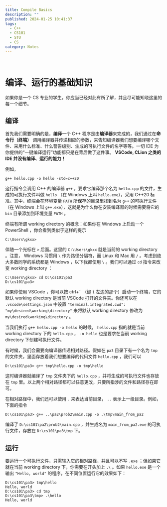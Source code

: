 ```yaml
---
title: Compile Basics
description: ""
published: 2024-01-25 10:41:37
tags:
  - C++
  - CS101
  - STU
  - CS
category: Notes
---
```


<br>
<!--more-->

# 编译、运行的基础知识

如果你是一个 CS 专业的学生，你应当已经对此有所了解，并且尽可能知晓这里的每一个细节。

## 编译

首先我们需要明确的是，**编译**一个 C++ 程序是由**编译器**来完成的，我们通过在**命令行（终端）** 调用编译器并传递相应的参数，来告知编译器我们想要编译哪个文件、采用什么标准、什么警告级别、生成的可执行文件的名字等等。一切 IDE 为你提供的“一键编译运行”功能都只是在背后做了这件事。 **VSCode, CLion 之类的 IDE 并没有编译、运行的能力！**

例如，

```
g++ hello.cpp -o hello -std=c++20
```

这行指令会调用 C++ 的编译器 `g++` ，要求它编译那个名为 `hello.cpp` 的文件，生成的可执行文件叫做 `hello` （在 Windows 上叫 `hello.exe`），采用 C++20 标准。其中，终端会在环境变量 `PATH` 所保存的目录里找到名为 `g++` 的可执行文件（在 Windows 上叫 `g++.exe`），这就是为什么你在安装编译器的时候需要将它的 `bin` 目录添加到环境变量 `PATH` 。

终端有所谓 working directory 的概念：如果你在 Windows 上启动一个 PowerShell ，你会看到类似于这样的提示

```
C:\Users\gkxx>
```

伴随一个光标在 `>` 后面。这里的 `C:\Users\gkxx` 就是当前的 working directory 。注意， Windows 习惯用 `\` 作为路径分隔符，而 Linux 和 Mac 用 `/` 。考虑到绝大多数同学的系统都是 Windows ，以下我都使用 `\` 。我们可以通过 `cd` 指令来改变 working directory ：

```
C:\Users\gkxx> cd D:\cs101\pa3
D:\cs101\pa3> 
```

如果你使用 VSCode ，你可以按 ctrl+`` ` `` （键 `1` 左边的那个）启动一个终端，它的默认 working directory 是当前 VSCode 打开的文件夹。你还可以在 `.vscode\settings.json` 中设置 `"terminal.integrated.cwd": "my\desired\working\directory"` 来将默认 working directory 修改为 `my\desired\working\directory` 。

当我们执行 `g++ hello.cpp -o hello` 的时候， `hello.cpp` 指的就是当前 working directory 下的 `hello.cpp` ， `-o hello` 也是要求在当前 working directory 下创建可执行文件。

有时候，我们会需要向编译器传递相对路径。假如在 `pa3` 目录下有一个名为 `tmp` 的文件夹，里面存放着我们想要编译的代码文件 `hello.cpp` ，我们可以

```
D:\cs101\pa3> g++ tmp\hello.cpp -o tmp\hello
```

这时编译器就编译了 `tmp` 文件夹下的 `hello.cpp` ，并将生成的可执行文件也存放在 `tmp` 里。以上两个相对路径都可以任意更改，只要所指涉的文件和路径存在即可。

在相对路径中，我们还可以使用 `.` 来表达当前目录， `..` 表示上一级目录。例如，下面的指令

```
D:\cs101\pa3> g++ ..\pa2\prob2\main.cpp -o .\tmp\main_from_pa2
```

编译了 `D:\cs101\pa2\prob2\main.cpp` ，并生成名为 `main_from_pa2.exe` 的可执行文件，存放在 `D:\cs101\pa3\tmp` 下。

## 运行

要运行一个可执行文件，只需输入它的相对路径，并且可以不写 `.exe` ；但如果它就在当前 working directory 下，你需要在开头加上 `.\` 。如果 `hello.exe` 是一个输出 `"Hello, world"` 的程序，在不同位置运行它的效果如下：

```
D:\cs101\pa3> tmp\hello
Hello, world
D:\cs101\pa3> cd tmp
D:\cs101\pa3\tmp> .\hello
Hello, world
```

